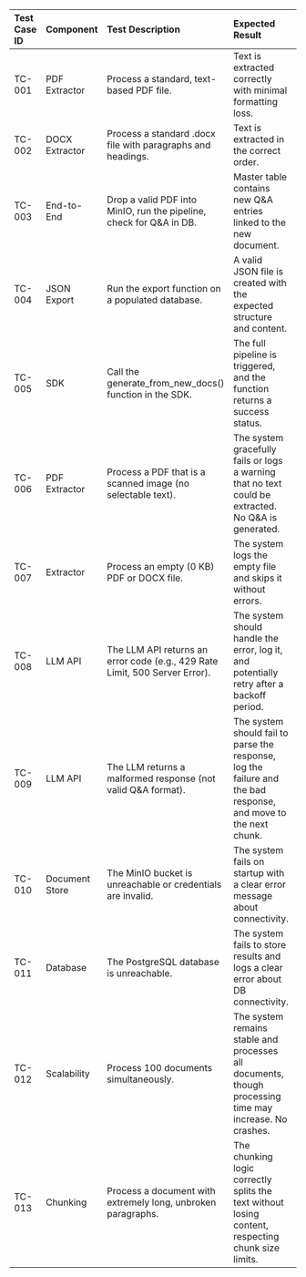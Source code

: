 

| Test Case ID | Component | Test Description | Expected Result | Type |
| :---- | :---- | :---- | :---- | :---- |
| TC-001 | PDF Extractor | Process a standard, text-based PDF file. | Text is extracted correctly with minimal formatting loss. | Happy Path |
| TC-002 | DOCX Extractor | Process a standard .docx file with paragraphs and headings. | Text is extracted in the correct order. | Happy Path |
| TC-003 | End-to-End | Drop a valid PDF into MinIO, run the pipeline, check for Q\&A in DB. | Master table contains new Q\&A entries linked to the new document. | Integration |
| TC-004 | JSON Export | Run the export function on a populated database. | A valid JSON file is created with the expected structure and content. | Happy Path |
| TC-005 | SDK | Call the generate\_from\_new\_docs() function in the SDK. | The full pipeline is triggered, and the function returns a success status. | SDK |
| TC-006 | PDF Extractor | Process a PDF that is a scanned image (no selectable text). | The system gracefully fails or logs a warning that no text could be extracted. No Q\&A is generated. | Edge Case |
| TC-007 | Extractor | Process an empty (0 KB) PDF or DOCX file. | The system logs the empty file and skips it without errors. | Edge Case |
| TC-008 | LLM API | The LLM API returns an error code (e.g., 429 Rate Limit, 500 Server Error). | The system should handle the error, log it, and potentially retry after a backoff period. | Edge Case |
| TC-009 | LLM API | The LLM returns a malformed response (not valid Q\&A format). | The system should fail to parse the response, log the failure and the bad response, and move to the next chunk. | Edge Case |
| TC-010 | Document Store | The MinIO bucket is unreachable or credentials are invalid. | The system fails on startup with a clear error message about connectivity. | Constraint |
| TC-011 | Database | The PostgreSQL database is unreachable. | The system fails to store results and logs a clear error about DB connectivity. | Constraint |
| TC-012 | Scalability | Process 100 documents simultaneously. | The system remains stable and processes all documents, though processing time may increase. No crashes. | Constraint |
| TC-013 | Chunking | Process a document with extremely long, unbroken paragraphs. | The chunking logic correctly splits the text without losing content, respecting chunk size limits. | Edge Case |

